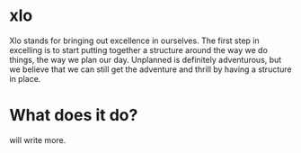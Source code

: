 xlo
===

Xlo stands for bringing out excellence in ourselves. The first step in excelling is to start putting together a structure around the way we do things, the way we plan our day. Unplanned is definitely adventurous, but we believe that we can still get the adventure and thrill by having a structure in place.

What does it do?
================

will write more.
